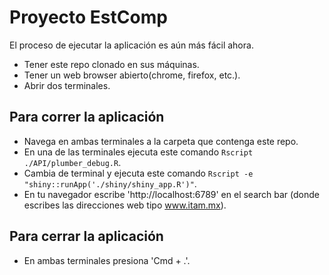# Proyecto EstComp

El proceso de ejecutar la aplicación es aún más fácil ahora.
- Tener este repo clonado en sus máquinas.
- Tener un web browser abierto(chrome, firefox, etc.).
- Abrir dos terminales.

## Para correr la aplicación
- Navega en ambas terminales a la carpeta que contenga este repo.
- En una de las terminales ejecuta este comando `Rscript ./API/plumber_debug.R`.
- Cambia de terminal y ejecuta este comando `Rscript -e "shiny::runApp('./shiny/shiny_app.R')"`.
- En tu navegador escribe 'http://localhost:6789' en el search bar (donde escribes las direcciones web tipo www.itam.mx).

## Para cerrar la aplicación
- En ambas terminales presiona 'Cmd + .'.